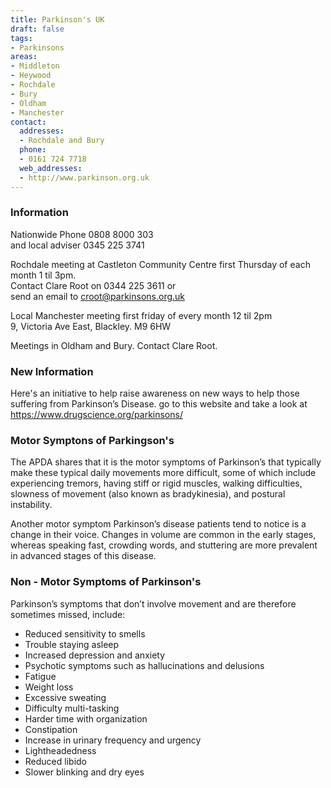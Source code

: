 ```yaml
---
title: Parkinson's UK
draft: false
tags:
- Parkinsons
areas:
- Middleton
- Heywood
- Rochdale
- Bury
- Oldham
- Manchester
contact:
  addresses:
  - Rochdale and Bury
  phone:
  - 0161 724 7718
  web_addresses:
  - http://www.parkinson.org.uk
---
```


### Information
Nationwide Phone 0808 8000 303  
and local adviser  0345 225 3741

Rochdale meeting at Castleton Community Centre first Thursday of each month  1 til 3pm.  
Contact Clare Root on 0344 225 3611 or  
send an email to croot@parkinsons.org.uk

Local Manchester meeting first friday of every month 12 til 2pm  
9, Victoria Ave East, Blackley.  M9 6HW

Meetings in Oldham and Bury. Contact Clare Root.

### New Information
 Here's an initiative to help raise awareness on new ways to help those suffering from Parkinson’s Disease.
  go to this website and take a look at 
  https://www.drugscience.org/parkinsons/

### Motor Symptons of Parkingson's
  The APDA shares that it is the motor symptoms of Parkinson’s that typically make these typical daily movements more difficult, some of which include experiencing tremors, having stiff or rigid muscles, walking difficulties, slowness of movement (also known as bradykinesia), and postural instability.

Another motor symptom Parkinson’s disease patients tend to notice is a change in their voice. Changes in volume are common in the early stages, whereas speaking fast, crowding words, and stuttering are more prevalent in advanced stages of this disease.

### Non - Motor Symptoms of Parkinson's

Parkinson’s symptoms that don’t involve movement and are therefore sometimes missed, include:

- Reduced sensitivity to smells
- Trouble staying asleep
- Increased depression and anxiety
- Psychotic symptoms such as hallucinations and delusions
- Fatigue
- Weight loss
- Excessive sweating
- Difficulty multi-tasking
- Harder time with organization
- Constipation
- Increase in urinary frequency and urgency
- Lightheadedness
- Reduced libido
- Slower blinking and dry eyes



